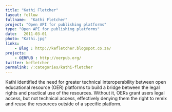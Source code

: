```yaml
---
title: "Kathi Fletcher"
layout: fellow
fullname:  "Kathi Fletcher"
project: "Open API for publishing platforms"
type: "Open API for publishing platforms"
date:   2011-03-01
photo: "Kathi.jpg"
links:
    - Blog : http://kefletcher.blogspot.co.za/
projects:
    - OERPUB : http://oerpub.org/
twitter: kefletcher
permalink: /:categories/kathi-fletcher
---
```

Kathi identified the need for greater technical interoperability between open educational resource (OER) platforms to build a bridge between the legal rights and practical use of the resources. Without it, OERs grant users legal access, but not technical access, effectively denying them the right to remix and reuse the resources outside of a specific platform. 
